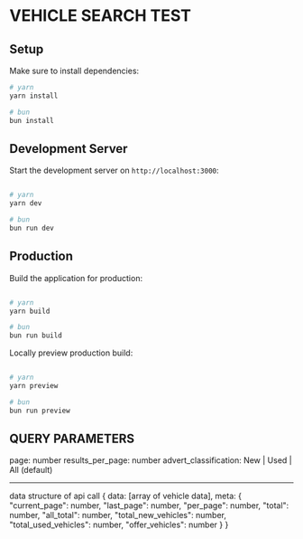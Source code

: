 # VEHICLE SEARCH TEST

## Setup

Make sure to install dependencies:

```bash
# yarn
yarn install

# bun
bun install
```

## Development Server

Start the development server on `http://localhost:3000`:

```bash

# yarn
yarn dev

# bun
bun run dev
```

## Production

Build the application for production:

```bash

# yarn
yarn build

# bun
bun run build
```

Locally preview production build:

```bash

# yarn
yarn preview

# bun
bun run preview
```

## QUERY PARAMETERS

page: number
results_per_page: number
advert_classification: New | Used | All (default)

--------------

data structure of api call
{
  data: [array of vehicle data],
  meta: {
    "current_page": number,
    "last_page": number,
    "per_page": number,
    "total": number,
    "all_total": number,
    "total_new_vehicles": number,
    "total_used_vehicles": number,
    "offer_vehicles": number
  }
}